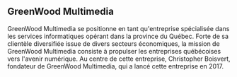 ## GreenWood Multimedia

GreenWood Multimedia se positionne en tant qu'entreprise spécialisée dans les services informatiques opérant dans la province du Québec. Forte de sa clientèle diversifiée issue de divers secteurs économiques, la mission de GreenWood Multimedia consiste à propulser les entreprises québécoises vers l'avenir numérique. Au centre de cette entreprise, Christopher Boisvert, fondateur de GreenWood Multimedia, qui a lancé cette entreprise en 2017.
